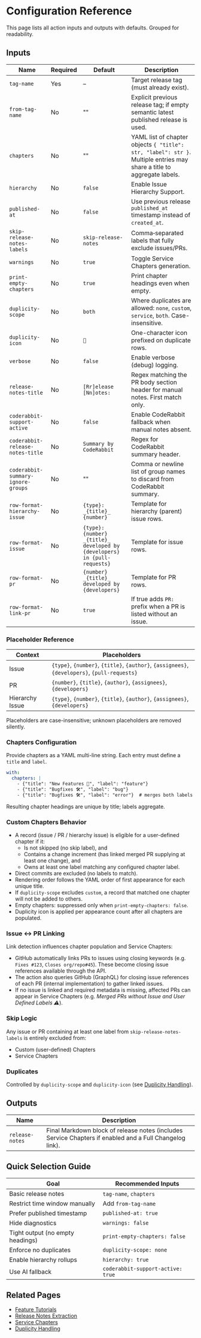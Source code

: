 # Configuration Reference

This page lists all action inputs and outputs with defaults. Grouped for readability.

## Inputs

| Name | Required | Default | Description |
|------|----------|---------|-------------|
| `tag-name` | Yes | – | Target release tag (must already exist). |
| `from-tag-name` | No | "" | Explicit previous release tag; if empty semantic latest published release is used. |
| `chapters` | No | "" | YAML list of chapter objects `{ "title": str, "label": str }`. Multiple entries may share a title to aggregate labels. |
| `hierarchy` | No | `false` | Enable Issue Hierarchy Support. |
| `published-at` | No | `false` | Use previous release `published_at` timestamp instead of `created_at`. |
| `skip-release-notes-labels` | No | `skip-release-notes` | Comma‑separated labels that fully exclude issues/PRs. |
| `warnings` | No | `true` | Toggle Service Chapters generation. |
| `print-empty-chapters` | No | `true` | Print chapter headings even when empty. |
| `duplicity-scope` | No | `both` | Where duplicates are allowed: `none`, `custom`, `service`, `both`. Case-insensitive. |
| `duplicity-icon` | No | `🔔` | One-character icon prefixed on duplicate rows. |
| `verbose` | No | `false` | Enable verbose (debug) logging. |
| `release-notes-title` | No | `[Rr]elease [Nn]otes:` | Regex matching the PR body section header for manual notes. First match only. |
| `coderabbit-support-active` | No | `false` | Enable CodeRabbit fallback when manual notes absent. |
| `coderabbit-release-notes-title` | No | `Summary by CodeRabbit` | Regex for CodeRabbit summary header. |
| `coderabbit-summary-ignore-groups` | No | "" | Comma or newline list of group names to discard from CodeRabbit summary. |
| `row-format-hierarchy-issue` | No | `{type}: _{title}_ {number}` | Template for hierarchy (parent) issue rows. |
| `row-format-issue` | No | `{type}: {number} _{title}_ developed by {developers} in {pull-requests}` | Template for issue rows. |
| `row-format-pr` | No | `{number} _{title}_ developed by {developers}` | Template for PR rows. |
| `row-format-link-pr` | No | `true` | If true adds `PR:` prefix when a PR is listed without an issue. |

### Placeholder Reference

| Context | Placeholders |
|---------|--------------|
| Issue | `{type}`, `{number}`, `{title}`, `{author}`, `{assignees}`, `{developers}`, `{pull-requests}` |
| PR | `{number}`, `{title}`, `{author}`, `{assignees}`, `{developers}` |
| Hierarchy Issue | `{type}`, `{number}`, `{title}`, `{author}`, `{assignees}`, `{developers}` |

Placeholders are case-insensitive; unknown placeholders are removed silently.

### Chapters Configuration
Provide chapters as a YAML multi-line string. Each entry must define a `title` and `label`.

```yaml
with:
  chapters: |
    - {"title": "New Features 🎉", "label": "feature"}
    - {"title": "Bugfixes 🛠", "label": "bug"}
    - {"title": "Bugfixes 🛠", "label": "error"}  # merges both labels under one heading
```

Resulting chapter headings are unique by title; labels aggregate.

### Custom Chapters Behavior
- A record (issue / PR / hierarchy issue) is eligible for a user-defined chapter if it:
  - Is not skipped (no skip label), and
  - Contains a change increment (has linked merged PR supplying at least one change), and
  - Owns at least one label matching any configured chapter label.
- Direct commits are excluded (no labels to match).
- Rendering order follows the YAML order of first appearance for each unique title.
- If `duplicity-scope` excludes `custom`, a record that matched one chapter will not be added to others.
- Empty chapters: suppressed only when `print-empty-chapters: false`.
- Duplicity icon is applied per appearance count after all chapters are populated.

### Issue ↔ PR Linking
Link detection influences chapter population and Service Chapters:
- GitHub automatically links PRs to issues using closing keywords (e.g. `Fixes #123`, `Closes org/repo#45`). These become closing issue references available through the API.
- The action also queries GitHub (GraphQL) for closing issue references of each PR (internal implementation) to gather linked issues.
- If no issue is linked and required metadata is missing, affected PRs can appear in Service Chapters (e.g. *Merged PRs without Issue and User Defined Labels ⚠️*).

### Skip Logic
Any issue or PR containing at least one label from `skip-release-notes-labels` is entirely excluded from:
- Custom (user-defined) Chapters
- Service Chapters

### Duplicates
Controlled by `duplicity-scope` and `duplicity-icon` (see [Duplicity Handling](features/duplicity_handling.md)).

## Outputs

| Name | Description |
|------|-------------|
| `release-notes` | Final Markdown block of release notes (includes Service Chapters if enabled and a Full Changelog link). |

## Quick Selection Guide

| Goal | Recommended Inputs |
|------|--------------------|
| Basic release notes | `tag-name`, `chapters` |
| Restrict time window manually | Add `from-tag-name` |
| Prefer published timestamp | `published-at: true` |
| Hide diagnostics | `warnings: false` |
| Tight output (no empty headings) | `print-empty-chapters: false` |
| Enforce no duplicates | `duplicity-scope: none` |
| Enable hierarchy rollups | `hierarchy: true` |
| Use AI fallback | `coderabbit-support-active: true` |

## Related Pages
- [Feature Tutorials](../README.md#feature-tutorials)
- [Release Notes Extraction](features/release_notes_extraction.md)
- [Service Chapters](features/service_chapters.md)
- [Duplicity Handling](features/duplicity_handling.md)
